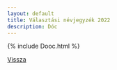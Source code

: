 ```yaml
---
layout: default
title: Választási névjegyzék 2022
description: Dóc
---
```


{% include Dooc.html %}

[Vissza](./)